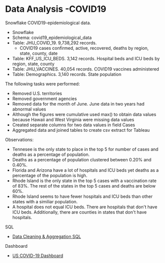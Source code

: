 # Data Analysis -COVID19

Snowflake COVID19-epidemiological data.
- Snowflake
- Schema: covid19_epidemiological_data
- Table:  JHU_COVID_19.  9,738,292 records.
  -  COVID19 cases confirmed, active, recovered, deaths by region, state, county, date
- Table:  KFF_US_ICU_BEDS. 3,142 records. Hospital beds and ICU beds by region, state, county
- Table:  JHU_VACCINES. 40,054 records. COVID19 vaccines administered
- Table:  Demographics. 3,140 records. State population 

The following tasks were performed:
- Removed U.S. territories
- Removed government agencies
- Removed data for the month of June.  June data in two years had abnormal values 
- Although the figures were cumulative used max() to obtain data values because Hawaii and West Virginia were missing data values
- Created separate columns for two data values in field Cases
- Aggregated data and joined tables to create csv extract for Tableau

Observations:
- Tennesee is the only state to place in the top 5 for number of cases and deaths as a percentage of population.
- Deaths as a percentage of population clustered between 0.20% and 0.40%.
- Florida and Arizona have a lot of hospitals and ICU beds yet deaths as a percentage of the population is high.
- Rhode Island is the only state in the top 5 cases with a vaccination rate of 83%.  The rest of the states in the top 5 cases and deaths are below 60%.
- Rhode Island seems to have fewer hospitals and ICU beds than other states with a similiar population.
- A hospital does not equal ICU beds.  There are hospitals that don't have ICU beds.  Additionally, there are counties in states that don't have hospitals.

SQL
- [Data Cleaning  & Aggregation SQL](https://github.com/Sarah269/Data-Cleaning-COVID19/blob/main/Snowflake%20COVID19%20060423.txt)

Dashboard
- [US COVID-19 Dashboard](https://public.tableau.com/views/Sample_16857372916990/Dashboard1?:language=en-US&:display_count=n&:origin=viz_share_link)

